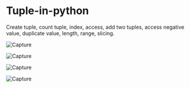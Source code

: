 # Tuple-in-python
Create tuple, count tuple, index, access, add two tuples, access negative value, duplicate value, length, range, slicing.

![Capture](https://user-images.githubusercontent.com/82524305/119223357-99dcef80-bb16-11eb-914a-aff2111d507c.PNG)

![Capture](https://user-images.githubusercontent.com/82524305/119223421-fb04c300-bb16-11eb-807a-172a96504ba1.PNG)

![Capture](https://user-images.githubusercontent.com/82524305/119223475-51720180-bb17-11eb-8a60-ba1702798527.PNG)

![Capture](https://user-images.githubusercontent.com/82524305/119223528-9dbd4180-bb17-11eb-8eca-8873fa5756a2.PNG)
